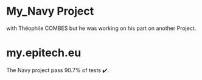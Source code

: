 # My_Navy Project
with Théophile COMBES but he was working on his part on another Project.
# my.epitech.eu
The Navy project pass 90.7% of tests :heavy_check_mark:.
